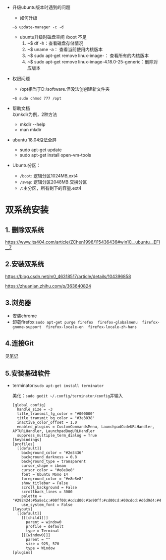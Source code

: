 - 升级ubuntu版本时遇到的问题
   - 如何升级
   ```
   ~$ update-manager -c -d 
   ```
   - ubuntu升级时磁盘空间 /boot 不足
      1. ~$ df -h：查看磁盘存储情况
      2. ~$ uname -a： 查看当前使用内核版本
      3. ~$ sudo apt-get remove linux-image-： 查看所有的内核版本
      4. ~$ sudo apt-get remove linux-image-4.18.0-25-generic：删除对应版本
- 权限问题
   - /opt相当于D:/software.但没法创创建新文件夹
   ```
   ~$ sudo chmod 777 /opt
   ```
- 帮助文档  
  以mkdir为例，2种方法
   - mkdir --help
   - man mkdir
  
- ubuntu 18.04没法全屏
   - sudo apt-get update
   - sudo apt-get install open-vm-tools
   
- Ubuntu分区：

   - `/boot`: 逻辑分区1024MB,ext4
   - `/swap`: 逻辑分区2048MB.交换分区
   - `/`:主分区，所有剩下的容量.ext4


# 双系统安装

## 1. 删除双系统

https://www.its404.com/article/ZChen1996/115436436#win10__ubuntu__EFI__7

## 2.安装双系统

https://blog.csdn.net/m0_46318517/article/details/104396858

https://zhuanlan.zhihu.com/p/363640824

## 3.浏览器

- 安装chrome
- 卸载firefox:`sudo apt-get purge firefox  firefox-globalmenu  firefox-gnome-support  firefox-locale-en  firefox-locale-zh-hans`

## 4.连接Git

见[笔记](https://github.com/Fernweh-yang/Reading-Notes/blob/main/git%E5%B0%8F%E8%AE%B0.md)

## 5.安装基础软件

- terminator:`sudo apt-get install terminator`

  美化：`sudo gedit ~/.config/terminator/config`并输入

  ```
  [global_config]
    handle_size = -3
    title_transmit_fg_color = "#000000"
    title_transmit_bg_color = "#3e3838"
    inactive_color_offset = 1.0
    enabled_plugins = CustomCommandsMenu, LaunchpadCodeURLHandler, APTURLHandler, LaunchpadBugURLHandler
    suppress_multiple_term_dialog = True
  [keybindings]
  [profiles]
    [[default]]
      background_color = "#2e3436"
      background_darkness = 0.8
      background_type = transparent
      cursor_shape = ibeam
      cursor_color = "#e8e8e8"
      font = Ubuntu Mono 14
      foreground_color = "#e8e8e8"
      show_titlebar = False
      scroll_background = False
      scrollback_lines = 3000
      palette = "#292424:#5a8e1c:#00ff00:#cdcd00:#1e90ff:#cd00cd:#00cdcd:#d6d9d4:#4c4c4c:#868e09:#00ff00:#ffff00:#4682b4:#ff00ff:#00ffff:#ffffff"
      use_system_font = False
  [layouts]
    [[default]]
      [[[child1]]]
        parent = window0
        profile = default
        type = Terminal
      [[[window0]]]
        parent = ""
        size = 925, 570
        type = Window
  [plugins]
  ```

  

